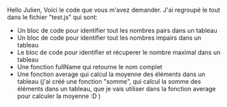 Hello Julien,
Voici le code que vous m'avez demander.
J'ai regroupé le tout dans le fichier "test.js" qui sont:
- Un bloc de code pour identifier tout les nombres pairs dans un tableau
- Un bloc de code pour identifier tout les nombres impairs dans un tableau
- Le bloc de code pour identifier et récuperer le nombre maximal dans un tableau
- Une fonction fullName qui retourne le nom complet
- Une fonction average qui calcul la moyenne des éléments dans un tableau (j'ai créé une fonction "somme", qui calcul la somme des éléments dans un tableau, que je vais utiliser dans la fonction average pour calculer la moyenne :D ) 
